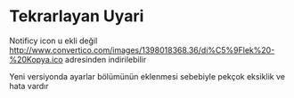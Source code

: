 Tekrarlayan Uyari
=================
Notificy icon u ekli değil
http://www.convertico.com/images/1398018368.36/di%C5%9Flek%20-%20Kopya.ico
adresinden indirilebilir


Yeni versiyonda ayarlar bölümünün eklenmesi sebebiyle pekçok eksiklik ve hata vardır
